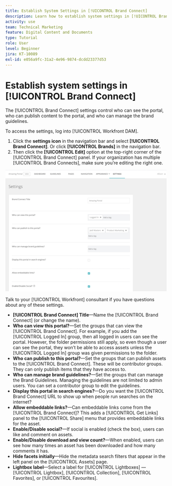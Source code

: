 ```yaml
---
title: Establish System Settings in [!UICONTROL Brand Connect]
description: Learn how to establish system settings in [!UICONTROL Brand Connect] of [!UICONTROL Workfront DAM].
activity: use
team: Technical Marketing
feature: Digital Content and Documents
type: Tutorial
role: User
level: Beginner
jira: KT-10089
exl-id: e056a9fc-31a2-4e96-9874-dcdd23377d53
---
```

# Establish system settings in [!UICONTROL Brand Connect]

The [!UICONTROL Brand Connect] settings control who can see the portal, who can publish content to the portal, and who can manage the brand guidelines. 

To access the settings, log into [!UICONTROL Workfront DAM].

1. Click the **settings icon** in the navigation bar and select **[!UICONTROL Brand Connect]**. Or click **[!UICONTROL Brands]** in the navigation bar.
1. Then click the **[!UICONTROL Edit]** option at the top-right corner of the [!UICONTROL Brand Connect] panel. If your organization has multiple [!UICONTROL Brand Connects], make sure you’re editing the right one.

![A screenshot of the Brand Connect settings panel](assets/01-brand-portal-settings.png)

Talk to your [!UICONTROL Workfront] consultant if you have questions about any of these settings.

* **[!UICONTROL Brand Connect] Title**—Name the [!UICONTROL Brand Connect] (or change the name).
* **Who can view this portal?**—Set the groups that can view the [!UICONTROL Brand Connect]. For example, if you add the [!UICONTROL Logged In] group, then all logged in users can see the portal. However, the folder permissions still apply, so even though a user can see the portal, they won’t be able to access assets unless the [!UICONTROL Logged In] group was given permissions to the folder.
* **Who can publish to this portal?**—Set the groups that can publish assets to the [!UICONTROL Brand Connect]. These will be contributor groups. They can only publish items that they have access to.
* **Who can manage brand guidelines?**—Set the groups that can manage the Brand Guidelines. Managing the guidelines are not limited to admin users. You can set a contributor group to edit the guidelines.
* **Display this portal in search engines?**—Do you want the [!UICONTROL Brand Connect] URL to show up when people run searches on the internet?
* **Allow embeddable links?**—Can embeddable links come from the [!UICONTROL Brand Connect]? This adds a [!UICONTROL Get Links] panel to the [!UICONTROL Share] menu that provides embeddable links for the asset.
* **Enable/Disable social?**—If social is enabled (check the box), users can like and comment on assets.
* **Enable/Disable download and view count?**—When enabled, users can see how many times an asset has been downloaded and how many comments it has.
* **Hide facets initially**—Hide the metadata search filters that appear in the left panel on the [!UICONTROL Assets] page.
* **Lightbox label**—Select a label for [!UICONTROL Lightboxes] — [!UICONTROL Lightbox], [!UICONTROL Collection], [!UICONTROL Favorites], or [!UICONTROL Favourites].

